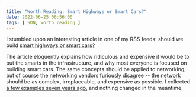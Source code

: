 ```yaml
---
title: "Worth Reading: Smart Highways or Smart Cars?"
date: 2022-06-25 06:56:00
tags: [ SDN, worth reading ]
---
```

I stumbled upon an interesting article in one of my RSS feeds: should we build [smart highways or smart cars?](https://circleid.com/posts/20220614-smart-highways-or-smart-cars)

The article eloquently explains how ridiculous and expensive it would be to put the smarts in the infrastructure, and why most everyone is focused on building smart cars. The same concepts should be applied to networking, but of course the networking vendors furiously disagree -- the network should be as complex, irreplaceable, and expensive as possible. I collected [a few examples seven years ago](/2013/06/network-virtualization-and-spaghetti.html), and nothing changed in the meantime.